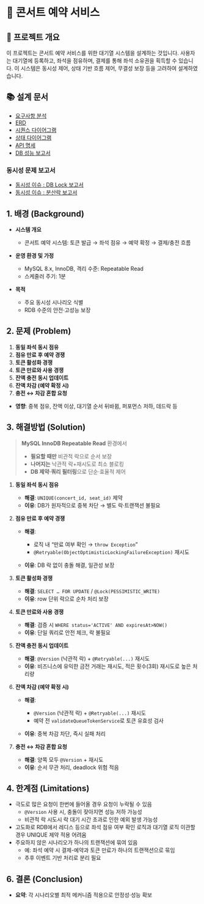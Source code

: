 # 🎤 콘서트 예약 서비스

## 📝 프로젝트 개요

이 프로젝트는 콘서트 예약 서비스를 위한 대기열 시스템을 설계하는 것입니다.
사용자는 대기열에 등록하고, 좌석을 점유하며, 결제를 통해 좌석 소유권을 획득할 수 있습니다.
이 시스템은 동시성 제어, 상태 기반 흐름 제어, 무결성 보장 등을 고려하여 설계하였습니다.

## 📚 설계 문서
- [요구사항 분석](1_requirements.md)
- [ERD](2_erd.md)
- [시퀀스 다이어그램](3_sequence_diagram.md)
- [상태 다이어그램](4_state_diagram.md)
- [API 명세](https://joyseohee.github.io/hhplus-concert-server)
- [DB 성능 보고서](5_db_report.md)
### 동시성 문제 보고서
- [동시성 이슈 : DB Lock 보고서](6_db_race_condition_report.md)
- [동시성 이슈 : 분산락 보고서](7_redis_distributed_lock_report.md)


## 1. 배경 (Background)

* **시스템 개요**

    * 콘서트 예약 시스템: 토큰 발급 → 좌석 점유 → 예약 확정 → 결제/충전 흐름
* **운영 환경 및 가정**

    * MySQL 8.x, InnoDB, 격리 수준: Repeatable Read
    * 스케줄러 주기: 1분
* **목적**

    * 주요 동시성 시나리오 식별
    * RDB 수준의 안전·고성능 보장

## 2. 문제 (Problem)

1. **동일 좌석 동시 점유**
2. **점유 만료 후 예약 경쟁**
3. **토큰 활성화 경쟁**
4. **토큰 만료와 사용 경쟁**
5. **잔액 충전 동시 업데이트**
6. **잔액 차감 (예약 확정 시)**
7. **충전 ↔ 차감 혼합 요청**

* **영향**: 중복 점유, 잔액 이상, 대기열 순서 뒤바뀜, 퍼포먼스 저하, 데드락 등

## 3. 해결방법 (Solution)

> **MySQL InnoDB Repeatable Read** 환경에서
>
> * **필요할 때만** 비관적 락으로 순서 보장
> * **나머지는** 낙관적 락+재시도로 최소 블로킹
> * **DB 제약·쿼리 필터링**으로 단순·효율적 제어

1. **동일 좌석 동시 점유**

    * **해결**: `UNIQUE(concert_id, seat_id)` 제약
    * **이유**: DB가 원자적으로 중복 차단 → 별도 락·트랜잭션 불필요

2. **점유 만료 후 예약 경쟁**

    * **해결**:

        * 로직 내 “만료 여부 확인 → `throw Exception`”
        * `@Retryable(ObjectOptimisticLockingFailureException)` 재시도
    * **이유**: DB 락 없이 충돌 해결, 일관성 보장

3. **토큰 활성화 경쟁**

    * **해결**: `SELECT … FOR UPDATE` / `@Lock(PESSIMISTIC_WRITE)`
    * **이유**: row 단위 락으로 순차 처리 보장

4. **토큰 만료와 사용 경쟁**

    * **해결**: 검증 시 `WHERE status='ACTIVE' AND expiresAt>NOW()`
    * **이유**: 단일 쿼리로 안전 체크, 락 불필요

5. **잔액 충전 동시 업데이트**

    * **해결**: `@Version` (낙관적 락) + `@Retryable(...)` 재시도
    * **이유**: 비즈니스에 유익한 금전 거래는 재시도, 적은 횟수(3회) 재시도로 높은 처리량

6. **잔액 차감 (예약 확정 시)**

    * **해결**:

        * `@Version` (낙관적 락) + `@Retryable(...)` 재시도
        * 예약 전 `validateQueueTokenService`로 토큰 유효성 검사
    * **이유**: 중복 차감 차단, 즉시 실패 처리

7. **충전 ↔ 차감 혼합 요청**

    * **해결**: 양쪽 모두 `@Version` + 재시도
    * **이유**: 순서 무관 처리, deadlock 위험 적음

## 4. 한계점 (Limitations)

* 극도로 많은 요청이 한번에 들어올 경우 요청이 누락될 수 있음
  * `@Version` 사용 시, 충돌이 잦아지면 성능 저하 가능성
  * 비관적 락 시도시 락 대기 시간 초과로 인한 예외 발생 가능성
* 고도화로 RDB에서 레디스 등으로 좌석 점유 여부 확인 로직과 대기열 로직 이관할 경우 UNIQUE 제약 적용 어려움
* 주요하지 않은 시나리오가 하나의 트랜잭션에 묶여 있음
  * 예: 좌석 예약 시 결제-예약과 토큰 만료가 하나의 트랜잭션으로 묶임
  * 추후 이벤트 기반 처리로 분리 필요

## 6. 결론 (Conclusion)

* **요약**: 각 시나리오별 최적 메커니즘 적용으로 안정성·성능 확보

